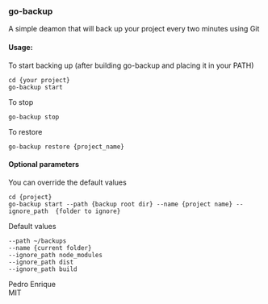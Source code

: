 ### go-backup

A simple deamon that will back up your project every two minutes using Git

#### Usage:

To start backing up (after building go-backup and placing it in your PATH)

```
cd {your project}
go-backup start
```

To stop

```
go-backup stop
```

To restore

```
go-backup restore {project_name}
```


#### Optional parameters

You can override the default values

```
cd {project}
go-backup start --path {backup root dir} --name {project name} --ignore_path  {folder to ignore}
```

Default values

```
--path ~/backups
--name {current folder}
--ignore_path node_modules
--ignore_path dist
--ignore_path build
```


Pedro Enrique  
MIT
